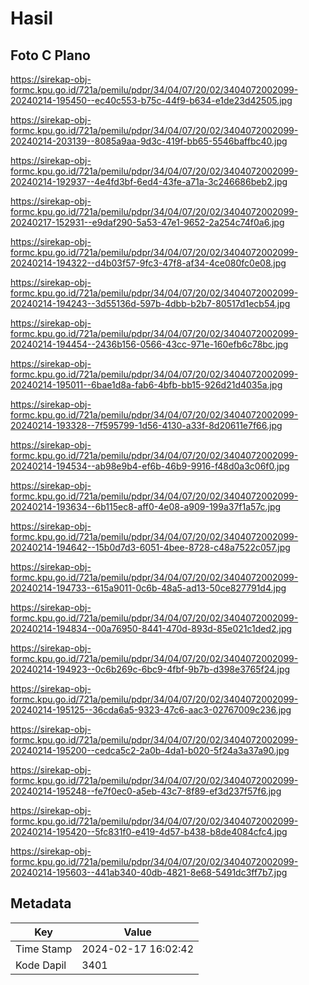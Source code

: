 # Hasil

## Foto C Plano

https://sirekap-obj-formc.kpu.go.id/721a/pemilu/pdpr/34/04/07/20/02/3404072002099-20240214-195450--ec40c553-b75c-44f9-b634-e1de23d42505.jpg

https://sirekap-obj-formc.kpu.go.id/721a/pemilu/pdpr/34/04/07/20/02/3404072002099-20240214-203139--8085a9aa-9d3c-419f-bb65-5546baffbc40.jpg

https://sirekap-obj-formc.kpu.go.id/721a/pemilu/pdpr/34/04/07/20/02/3404072002099-20240214-192937--4e4fd3bf-6ed4-43fe-a71a-3c246686beb2.jpg

https://sirekap-obj-formc.kpu.go.id/721a/pemilu/pdpr/34/04/07/20/02/3404072002099-20240217-152931--e9daf290-5a53-47e1-9652-2a254c74f0a6.jpg

https://sirekap-obj-formc.kpu.go.id/721a/pemilu/pdpr/34/04/07/20/02/3404072002099-20240214-194322--d4b03f57-9fc3-47f8-af34-4ce080fc0e08.jpg

https://sirekap-obj-formc.kpu.go.id/721a/pemilu/pdpr/34/04/07/20/02/3404072002099-20240214-194243--3d55136d-597b-4dbb-b2b7-80517d1ecb54.jpg

https://sirekap-obj-formc.kpu.go.id/721a/pemilu/pdpr/34/04/07/20/02/3404072002099-20240214-194454--2436b156-0566-43cc-971e-160efb6c78bc.jpg

https://sirekap-obj-formc.kpu.go.id/721a/pemilu/pdpr/34/04/07/20/02/3404072002099-20240214-195011--6bae1d8a-fab6-4bfb-bb15-926d21d4035a.jpg

https://sirekap-obj-formc.kpu.go.id/721a/pemilu/pdpr/34/04/07/20/02/3404072002099-20240214-193328--7f595799-1d56-4130-a33f-8d20611e7f66.jpg

https://sirekap-obj-formc.kpu.go.id/721a/pemilu/pdpr/34/04/07/20/02/3404072002099-20240214-194534--ab98e9b4-ef6b-46b9-9916-f48d0a3c06f0.jpg

https://sirekap-obj-formc.kpu.go.id/721a/pemilu/pdpr/34/04/07/20/02/3404072002099-20240214-193634--6b115ec8-aff0-4e08-a909-199a37f1a57c.jpg

https://sirekap-obj-formc.kpu.go.id/721a/pemilu/pdpr/34/04/07/20/02/3404072002099-20240214-194642--15b0d7d3-6051-4bee-8728-c48a7522c057.jpg

https://sirekap-obj-formc.kpu.go.id/721a/pemilu/pdpr/34/04/07/20/02/3404072002099-20240214-194733--615a9011-0c6b-48a5-ad13-50ce827791d4.jpg

https://sirekap-obj-formc.kpu.go.id/721a/pemilu/pdpr/34/04/07/20/02/3404072002099-20240214-194834--00a76950-8441-470d-893d-85e021c1ded2.jpg

https://sirekap-obj-formc.kpu.go.id/721a/pemilu/pdpr/34/04/07/20/02/3404072002099-20240214-194923--0c6b269c-6bc9-4fbf-9b7b-d398e3765f24.jpg

https://sirekap-obj-formc.kpu.go.id/721a/pemilu/pdpr/34/04/07/20/02/3404072002099-20240214-195125--36cda6a5-9323-47c6-aac3-02767009c236.jpg

https://sirekap-obj-formc.kpu.go.id/721a/pemilu/pdpr/34/04/07/20/02/3404072002099-20240214-195200--cedca5c2-2a0b-4da1-b020-5f24a3a37a90.jpg

https://sirekap-obj-formc.kpu.go.id/721a/pemilu/pdpr/34/04/07/20/02/3404072002099-20240214-195248--fe7f0ec0-a5eb-43c7-8f89-ef3d237f57f6.jpg

https://sirekap-obj-formc.kpu.go.id/721a/pemilu/pdpr/34/04/07/20/02/3404072002099-20240214-195420--5fc831f0-e419-4d57-b438-b8de4084cfc4.jpg

https://sirekap-obj-formc.kpu.go.id/721a/pemilu/pdpr/34/04/07/20/02/3404072002099-20240214-195603--441ab340-40db-4821-8e68-5491dc3ff7b7.jpg


## Metadata

| Key        | Value               |
| ---------- | ------------------- |
| Time Stamp | 2024-02-17 16:02:42 |
| Kode Dapil | 3401                |



